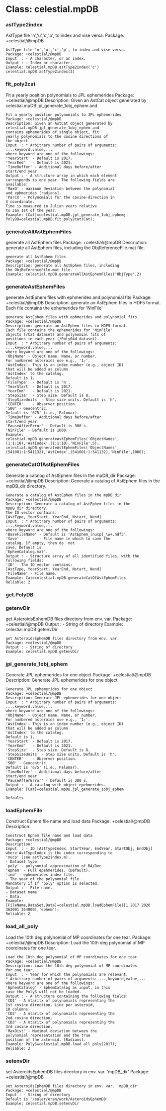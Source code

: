 # Class: celestial.mpDB



    
### astType2index

AstType file 'n','u','c','p', to index and vise versa. Package: +celestial/@mpDB


    
    AstType file 'n','u','c','p', to index and vise versa.  
    Package: +celestial/@mpDB  
    Input  : - A character, or an index.  
    Output : - Index or character.  
    Example: celestial.mpDB.astType2index('c')  
    celestial.mpDB.astType2index(3)  
      
### fit_poly2cat

Fit a yearly position polynomials to JPL ephemerides Package: +celestial/@mpDB Description: Given an AstCat object generated by celestial.mpDB.jpl_generate_1obj_ephem and


    
    Fit a yearly position polynomials to JPL ephemerides  
    Package: +celestial/@mpDB  
    Description: Given an AstCat object generated by  
    celestial.mpDB.jpl_generate_1obj_ephem and  
    contains ephemerides of single object, fit  
    yearly polynomials to the cosine directions of  
    the object.  
    Input  : * Arbitrary number of pairs of arguments: ...,keyword,value,...  
    where keyword are one of the followings:  
    'YearStart' - Default is 2017.  
    'YearEnd'   - Default is 2021.  
    'TimeBuffer' - Additional days before/after  
    start/end year.  
    Output : - A structure array in which each element  
    corresponds to one year. The following fields are  
    available:  
    'MaxD' - maximum deviation between the polynomial  
    and ephmerides [radians].  
    'ParCX' - Polynomials for the cosine-direction in  
    X coordinate.  
    Time is measured in Julian years relative  
    to Jan 1st of the year.  
    Example: [Cat]=celestial.mpDB.jpl_generate_1obj_ephem;  
    PolyDB=celestial.mpDB.fit_poly2cat(Cat);  
      
      
      
### generateAllAstEphemFiles

generate all AstEphem files Package: +celestial/@mpDB Description: generate all AstEphem files, including the ObjReferenceFile.mat file.


    
    generate all AstEphem files  
    Package: +celestial/@mpDB  
    Description: generate all AstEphem files, including  
    the ObjReferenceFile.mat file.  
    Example: celestial.mpDB.generateAllAstEphemFiles('ObjType',2)  
      
### generateAstEphemFiles

generate AstEphem files with ephmerides and polynomial fits Package: +celestial/@mpDB Description: generate an AstEphem files in HDF5 format. Each file contains the ephemerides for 'NinFile'


    
    generate AstEphem files with ephmerides and polynomial fits  
    Package: +celestial/@mpDB  
    Description: generate an AstEphem files in HDF5 format.  
    Each file contains the ephemerides for 'NinFile'  
    objects (/Cat dataset) and polynomial fits of  
    positions in each year (/Poly04d dataset).  
    Input  : * Arbitrary number of pairs of arguments: ...,keyword,value,...  
    where keyword are one of the followings:  
    'ObjName' - Object name. Name, or number.  
    For numbered asteroids use e.g., '1;'.  
    'AstIndex'- This is an index number (e.g., object ID)  
    that will be added as column  
    'AstIndex' to the catalog.  
    Default is 1.  
    'FileType'  - Default is 'n'.  
    'YearStart' - Default is 2017.  
    'YearEnd'   - Default is 2021.  
    'StepSize'  - Step size. Default is 8.  
    'StepSizeUnits' - Step size units. Default is 'h'.  
    'CENTER'    - Observer position.  
    '500' - Geocentric.  
    Default is '675' (i.e., Palomar).  
    'TimeBuffer' - Additional days before/after  
    start/end year.  
    'PauseAfterError' - Default is 300 s.  
    'NinFile' - Default is 1000.  
    Example:  
    celestial.mpDB.generateAstEphemFiles('ObjectNames',(1:1:10),'AstIndex',(1:1:10),'NinFile',5);  
    celestial.mpDB.generateAstEphemFiles('ObjectNames',(541001:1:541132),'AstIndex',(541001:1:541132),'NinFile',1000);  
      
      
      
### generateCatOfAstEphemFiles

Generate a catalog of AstEphem files in the mpDB_dir Package: +celestial/@mpDB Description: Generate a catalog of AstEphem files in the mpDB_dir directory.


    
    Generate a catalog of AstEphem files in the mpDB_dir  
    Package: +celestial/@mpDB  
    Description: Generate a catalog of AstEphem files in the  
    mpDB_dir directory.  
    The ID vector contains:  
    [AstType, YearStart, YearEnd, Nstart, Nend]  
    Input  : * Arbitrary number of pairs of arguments: ...,keyword,value,...  
    where keyword are one of the followings:  
    'BaseFileName' - Default is 'AstEphem_[nucp]_\w+.hdf5'.  
    'Save'         - File name in which to save the  
    catalog. If empty, then do  not  
    save. Default is  
    'EphemCatalog.mat'.  
    Output : - Structure array of all identified files, with the  
    following fields:  
    'ID' - The ID vector contains:  
    [AstType, YearStart, YearEnd, Nstart, Nend]  
    'FileName' - File name.  
    Example: Cat=celestial.mpDB.generateCatOfAstEphemFiles  
    Reliable: 2  
      
      
### get.PolyDB




    
      
      
### getenvDir

get AsteroidsEphemDB files directory from env. var. Package: +celestial/@mpDB Output : - String of directory Example: celestial.mpDB.getenvDir


    
    get AsteroidsEphemDB files directory from env. var.  
    Package: +celestial/@mpDB  
    Output : - String of directory  
    Example: celestial.mpDB.getenvDir  
      
### jpl_generate_1obj_ephem

Generate JPL ephemerides for one object Package: +celestial/@mpDB Description: Generate JPL ephemerides for one object


    
    Generate JPL ephemerides for one object  
    Package: +celestial/@mpDB  
    Description: Generate JPL ephemerides for one object  
    Input  : * Arbitrary number of pairs of arguments: ...,keyword,value,...  
    where keyword are one of the followings:  
    'ObjName' - Object name. Name, or number.  
    For numbered asteroids use e.g., '1;'.  
    'AstIndex'- This is an index number (e.g., object ID)  
    that will be added as column  
    'AstIndex' to the catalog.  
    Default is 1.  
    'YearStart' - Default is 2017.  
    'YearEnd'   - Default is 2021.  
    'StepSize'  - Step size. Default is 8.  
    'StepSizeUnits' - Step size units. Default is 'h'.  
    'CENTER'    - Observer position.  
    '500' - Geocentric.  
    Default is '675' (i.e., Palomar).  
    'TimeBuffer' - Additional days before/after  
    start/end year.  
    'PauseAfterError' - Default is 300 s.  
    Output : - A catalog with object epehmerides.  
    Example: [Cat]=celestial.mpDB.jpl_generate_1obj_ephem  
      
    Defaults  
### loadEphemFile

Construct Ephem file name and load data Package: +celestial/@mpDB Description:


    
    Construct Ephem file name and load data  
    Package: +celestial/@mpDB  
    Description:  
    Input  : - ID [AstTypeIndex, StartYear, EndYear, StartObj, EndObj]  
    where AstTypeIndex is the index corresponding to  
    'nucp' (see astType2index.m).  
    - Dataset type:  
    'poly' - polynomial approximation of RA/Dec  
    'ephem' - Full epehmerides. (Default).  
    'ind' - ephemerides index file.  
    - The year of the polynomial file.  
    Mandatory if If 'poly' option is selected.  
    Output : - File name.  
    - Dataset name.  
    - Data.  
    Example:  
    [FileName,DataSet,Data]=celestial.mpDB.loadEphemFile([1 2017 2020 363001 364000],'ephem');  
    Reliable: 2  
      
### load_all_poly

Load the 10th deg polynomial of MP coordinates for one tear. Package: +celestial/@mpDB Description: Load the 10th deg polynomial of MP coordinates for one tear.


    
    Load the 10th deg polynomial of MP coordinates for one tear.  
    Package: +celestial/@mpDB  
    Description: Load the 10th deg polynomial of MP coordinates  
    for one tear.  
    Input  : - Year for which the polynomials are relevant.  
    * Arbitrary number of pairs of arguments: ...,keyword,value,...  
    where keyword are one of the followings:  
    'EphemCatalog' - EphemCatalog as input, in this  
    case the PolyS will not be loaded.  
    Output : - A structure containing the following fields:  
    'CD1' - A mtaritx of polynomials representing the  
    1st cosine direction. Line per asteroid,  
    10 columns.  
    'CD2' - A mtaritx of polynomials representing the  
    2nd cosine direction.  
    'CD3' - A mtaritx of polynomials representing the  
    3rd cosine direction.  
    'MaxDist' - Maximal deviation between the  
    polynomial representation and the true  
    position of the asteroid. [Radians].  
    Example: PolyS=celestial.mpDB.load_all_poly(2017);  
    Reliable: 2  
      
      
### setenvDir

set AsteroidsEphemDB files directory in env. var. 'mpDB_dir' Package: +celestial/@mpDB


    
    set AsteroidsEphemDB files directory in env. var. 'mpDB_dir'  
    Package: +celestial/@mpDB  
    Input : - String of directory  
    Default is '/euler/eran/work/AsteroidsEphemDB'  
    Example: celestial.mpDB.setenvDir  
      
